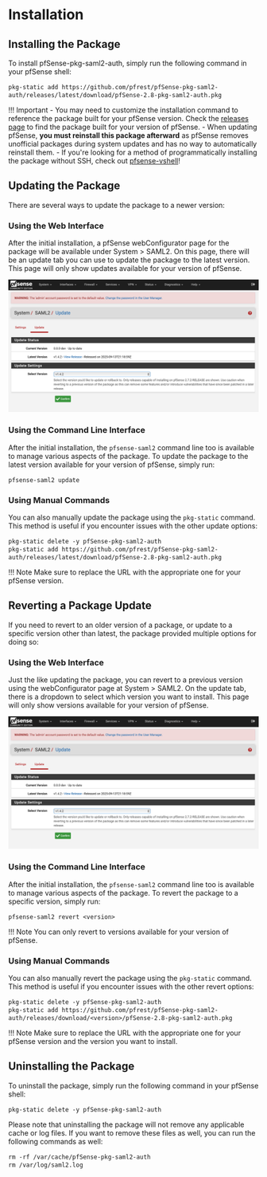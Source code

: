# Installation

## Installing the Package

To install pfSense-pkg-saml2-auth, simply run the following command in your pfSense shell:

```shell
pkg-static add https://github.com/pfrest/pfSense-pkg-saml2-auth/releases/latest/download/pfSense-2.8-pkg-saml2-auth.pkg
```

!!! Important 
    - You may need to customize the installation command to reference the package built for your pfSense version. Check the [releases page](https://github.com/pfrest/pfSense-pkg-saml2-auth/releases) to find the package built for your version of pfSense.
    - When updating pfSense, **you must reinstall this package afterward** as pfSense removes unofficial packages during system updates and has no way to automatically reinstall them.
    - If you're looking for a method of programmatically installing the package without SSH, check out [pfsense-vshell](https://github.com/pfrest/pfsense-vshell)!

## Updating the Package

There are several ways to update the package to a newer version:

### Using the Web Interface

After the initial installation, a pfSense webConfigurator page for the package will be available under System > SAML2.
On this page, there will be an update tab you can use to update the package to the latest version. This page will only
show updates available for your version of pfSense.

![system_saml2_update_ui_page](img/system_saml2_update_ui_page.png)

### Using the Command Line Interface

After the initial installation, the `pfsense-saml2` command line too is available to manage various aspects of the package.
To update the package to the latest version available for your version of pfSense, simply run:

```shell
pfsense-saml2 update
```

### Using Manual Commands

You can also manually update the package using the `pkg-static` command. This method is useful if you encounter issues with the other update options:

```shell
pkg-static delete -y pfSense-pkg-saml2-auth
pkg-static add https://github.com/pfrest/pfSense-pkg-saml2-auth/releases/latest/download/pfSense-2.8-pkg-saml2-auth.pkg
```

!!! Note 
    Make sure to replace the URL with the appropriate one for your pfSense version.

## Reverting a Package Update

If you need to revert to an older version of a package, or update to a specific version other than latest, the package
provided multiple options for doing so:

### Using the Web Interface

Just the like updating the package, you can revert to a previous version using the webConfigurator page at System > SAML2.
On the update tab, there is a dropdown to select which version you want to install. This page will only show versions
available for your version of pfSense.

![system_saml2_update_ui_page](img/system_saml2_update_ui_page.png)

### Using the Command Line Interface

After the initial installation, the `pfsense-saml2` command line too is available to manage various aspects of the package.
To revert the package to a specific version, simply run:

```shell
pfsense-saml2 revert <version>
```

!!! Note
    You can only revert to versions available for your version of pfSense.

### Using Manual Commands

You can also manually revert the package using the `pkg-static` command. This method is useful if you encounter issues with the other revert options:

```shell
pkg-static delete -y pfSense-pkg-saml2-auth
pkg-static add https://github.com/pfrest/pfSense-pkg-saml2-auth/releases/download/<version>/pfSense-2.8-pkg-saml2-auth.pkg
```

!!! Note
    Make sure to replace the URL with the appropriate one for your pfSense version and the version you want to install.

## Uninstalling the Package

To uninstall the package, simply run the following command in your pfSense shell:

```shell
pkg-static delete -y pfSense-pkg-saml2-auth
```

Please note that uninstalling the package will not remove any applicable cache or log files. If you want to remove
these files as well, you can run the following commands as well:

```shell
rm -rf /var/cache/pfSense-pkg-saml2-auth
rm /var/log/saml2.log
```
